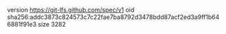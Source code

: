 version https://git-lfs.github.com/spec/v1
oid sha256:addc3873c824573c7c22fae7ba8792d3478bdd87acf2ed3a9ff1b646881f91e3
size 3282
